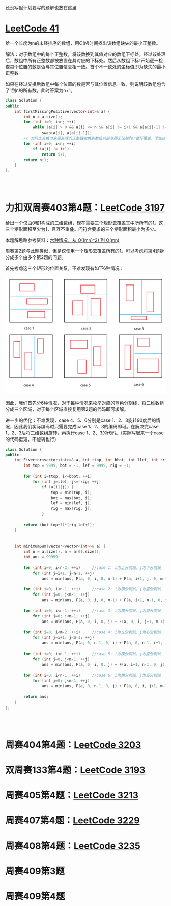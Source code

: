 还没写但计划要写的题解也放在这里

# [LeetCode 41](https://leetcode.com/problems/first-missing-positive/description/)

给一个长度为n的未经排序的数组，用$O(N)$时间找出该数组缺失的最小正整数。

解法：对于数组中的每个正整数，将该数换到其值对应的数组下标处。经过该处理后，数组中所有正整数都被放置在其对应的下标处。然后从数组下标1开始逐一检查每个位置的数是否与其位置信息相一致。首个不一致处的坐标值即为缺失的最小正整数。

如果在经过交换后数组中每个位置的数是否与其位置信息一致，则说明该数组包含了1到n的所有数，此时答案为n+1。

```cpp
class Solution {
public:
    int firstMissingPositive(vector<int>& a) {
        int n = a.size();
        for (int i=0; i<n; ++i)
            while (a[i] > 0 && a[i] <= n && a[i] != i+1 && a[a[i]-1] != a[i])
                swap(a[i], a[a[i]-1]);
        // 为防止交换时未经处理的正整数被换到数组前部从而无法被for循环覆盖，添加while循环，令被交换的数提前被处理到合适位置   
        for (int i=0; i<n; ++i)
            if (a[i] != i+1)
                return i+1;
        return n+1;
    }
};

```

<br/><br/>

# 力扣双周赛403第4题：[LeetCode 3197](https://leetcode.com/problems/find-the-minimum-area-to-cover-all-ones-ii/)

给出一个仅由0和1构成的二维数组，现在需要三个矩形去覆盖其中所所有的1。这三个矩形面积至少为1，且互不重叠。问符合要求的三个矩形面积最小为多少。

本题解思路参考资料：[六种情况，从 O((mn)^2) 到 O(mn)](https://leetcode.cn/problems/find-the-minimum-area-to-cover-all-ones-ii/solutions/2819357/mei-ju-pythonjavacgo-by-endlesscheng-uu5p/)

周赛第2题与此题类似，但是仅使用一个矩形去覆盖所有的1。可以考虑将第4题拆分成多个由多个第2题的问题。

首先考虑这三个矩形的位置关系，不难发现有如下6种情况：

![](难以分类的LeetCode题解_1.png)

因此，我们首先分6种情况，对于每种情况来枚举对应的蓝色分割线，将二维数组分成三个区域，对于每个区域直接复用第2题的代码即可求解。

进一步的优化：不难发现，case 4、5、6分别是case 1、2、3旋转90度后的情况，因此我们实际编码时只需要完成case 1、2、3的编码即可。在解决完case 1、2、3后将二维数组旋转，再执行case 1、2、3的代码。（实际写起来一个case的代码挺短，不旋转也行）


```cpp
class Solution {
public:
    int F(vector<vector<int>>& a, int ttop, int bbot, int llef, int rrig) {
        int top = 9999, bot = -1, lef = 9999, rig = -1;

        for (int i=ttop; i<=bbot; ++i)
            for (int j=llef; j<=rrig; ++j)
                if (a[i][j]) {
                    top = min(top, i);
                    bot = max(bot, i);
                    lef = min(lef, j);
                    rig = max(rig, j);
                }

        return (bot-top+1)*(rig-lef+1);
    }


    int minimumSum(vector<vector<int>>& a) {
        int n = a.size(), m = a[0].size();
        int ans = 99999;

        for (int i=0; i<n-2; ++i)     //case 1: i为上分割线，j为下分割线 
            for (int j=i+1; j<n-1; ++j) 
                ans = min(ans, F(a, 0, i, 0, m-1) + F(a, i+1, j, 0, m-1) + F(a, j+1, n-1, 0, m-1));
        
        for (int i=0; i<n-1; ++i)     //case 2: i为横分割线，j为竖分割线 
            for (int j=0; j<m-1; ++j) 
                ans = min(ans, F(a, 0, i, 0, m-1) + F(a, i+1, n-1, 0, j) + F(a, i+1, n-1, j+1, m-1));

        for (int i=0; i<n-1; ++i)     //case 3: i为横分割线，j为竖分割线 
            for (int j=0; j<m-1; ++j) 
                ans = min(ans, F(a, 0, i, 0, j) + F(a, 0, i, j+1, m-1) + F(a, i+1, n-1, 0, m-1));

        for (int i=0; i<m-2; ++i)     //case 4: i为左分割线，j为右分割线 
            for (int j=i+1; j<m-1; ++j) 
                ans = min(ans, F(a, 0, n-1, 0, i) + F(a, 0, n-1, i+1, j) + F(a, 0, n-1, j+1, m-1));
        
        for (int i=0; i<n-1; ++i)     //case 5: i为横分割线，j为竖分割线 
            for (int j=0; j<m-1; ++j) 
                ans = min(ans, F(a, 0, i, 0, j) + F(a, i+1, n-1, 0, j) + F(a, 0, n-1, j+1, m-1));
      
        for (int i=0; i<n-1; ++i)     //case 6: i为横分割线，j为竖分割线 
            for (int j=0; j<m-1; ++j) 
                ans = min(ans, F(a, 0, n-1, 0, j) + F(a, 0, i, j+1, m-1) + F(a, i+1, n-1, j+1, m-1));

        return ans;
    }
};
```
<br/><br/>



# 周赛404第4题：[LeetCode 3203](https://leetcode.com/problems/find-minimum-diameter-after-merging-two-trees/)



# 双周赛133第4题：[LeetCode 3193](https://leetcode.com/problems/count-the-number-of-inversions/)



# 周赛405第4题：[LeetCode 3213](https://leetcode.com/problems/construct-string-with-minimum-cost/)


# 周赛407第4题：[LeetCode 3229](https://leetcode.com/problems/minimum-operations-to-make-array-equal-to-target/)

# 周赛408第4题：[LeetCode 3235](https://leetcode.com/problems/check-if-the-rectangle-corner-is-reachable/)

# 周赛409第3题

# 周赛409第4题